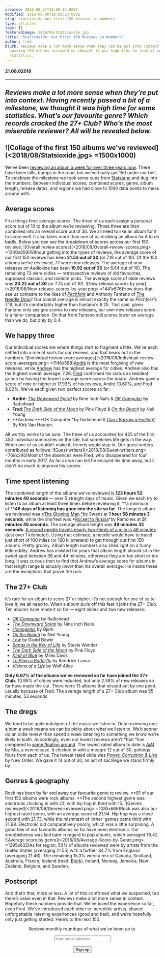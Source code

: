```yaml
---
created: 2018-08-21T10:00:14.000Z
modified: 2018-08-30T19:56:23.000Z
slug: statsioxide-our-first-150-reviews-in-numbers
type: articles
tags: []
featuredimage: 2018/08/Statsioxide.jpg
title: "Statsioxide: Our First 150 Reviews in Numbers"
author: fred
blurb: Reviews make a lot more sense when they can be put into context. After
  passing 150 albums reviewed we thought it was high time to look at some
  statistics.
---
```

#### 21\.08.02018
------
*Reviews make a lot more sense when they’re put into context. Having recently passed a bit of a milestone, we thought it was high time for some statistics. What’s our favourite genre? Which records cracked the 27+ Club? Who’s the most miserable reviewer? All will be revealed below.*
------

![Collage of the first 150 albums we've reviewed](<2018/08/Statsioxide.jpg> =1500x1000)
------
We’ve been [reviewing an album a week for over three years now](<https://audioxide.com/reviews/>). There have been lulls, bumps in the road, but we’ve finally got 150 under our belt. To celebrate the milestone we took some cues from [Statstano](<http://www.statstano.com/>) and dug into the numbers. Between individual scores, combined scores, genre, album length, release dates, and regions we had close to 1000 data points to mess around with.

## Average scores
First things first: average scores. The three of us each assign a personal score out of 10 to the album we’re reviewing. Those three are then combined into an overall score out of 30. We all need to like an album for it to score well. It also takes more than one of us disliking an album for it to do badly.
Below you can see the breakdown of scores across our first 150 reviews:
![Overall review scores](<2018/08/Overall-review-scores.png> =1340x659)Without getting into the types of reviews, the average score of our first 150 reviews has been **21\.53 out of 30** (or 7.18 out of 10).
Of the 150 albums we’ve reviewed, 77 were new releases. The average of new releases on Audioxide has been **19\.92 out of 30** (or 6.64 out of 10).
The remaining 73 were oldies — retrospective reviews of old favourites, supposed classics, and random picks. The average score of oldie reviews was **23\.22 out of 30** (or 7.74 out of 10).
![New release scores by year](<2018/08/New-release-scores-by-year.png> =1441x676)How does that see us compare to the likes of [*Pitchfork*](<https://pitchfork.com/>) and Anthony Fantano of [The Needle Drop](<https://www.youtube.com/theneedledrop>)? Our overall average is almost exactly the same as *Pitchfork*’s 7.19, but it’s comfortably higher than Fantano’s 6.25. That said, given Fantano only assigns scores to new releases, our own new releases score is a fairer comparison. On that front Fantano still scores lower on average than we do, but only by 0.4.

## We happy three
Our individual scores are where things start to fragment a little. We’ve each settled into a role of sorts for our reviews, and that bears out in the numbers.
![Individual review score averages](<2018/08/Individual-review-score-averages.png> =1146x588)[André](<https://twitter.com/andredack>) is the most forgiving of new releases, while [Andrew](<https://twitter.com/andrewbridge>) has the highest average for oldies. Andrew also has the highest overall average: 7.26. [Fred](<https://twitter.com/thewhalelines>) confirmed his status as resident grinch by having the lowest average score across the board.
Andrew gave a score of nine or higher in 17.93% of his reviews, André 13.60%, and Fred 9.02%. We’ve each given two perfect scores so far:
- **André:** [*The Downward Spiral*](<https://audioxide.com/reviews/nine-inch-nails-the-downward-spiral/>) by Nine Inch Nails & [*OK Computer*](<https://audioxide.com/reviews/radiohead-ok-computer/>) by Radiohead
- **Fred:**[*The Dark Side of the Moon*](<https://audioxide.com/reviews/pink-floyd-the-dark-side-of-the-moon/>) by Pink Floyd & [*On the Beach*](<https://audioxide.com/reviews/neil-young-on-the-beach/>) by Neil Young
- **Andrew:***OK Computer *by Radiohead & [*Can I Borrow a Feeling?*](<https://audioxide.com/reviews/kirk-van-houten-can-i-borrow-a-feeling/>) By Kirk Van Houten.
<!-- -->
All worthy works to be sure.
The three of us accounted for 425 of the first 450 individual summaries on the site, but sometimes life gets in the way. When one of us couldn’t make it, friends would step in. Our guest writers contributed as follows:
![Guest writers](<2018/08/Guest-writers.png> =768x246)Most of the absences were Fred, who disappeared for four months in early 2017. As far as we can tell he enjoyed his time away, but it didn’t do much to improve his scores.

## Time spent listening
The combined length of the albums we’ve reviewed is **123 hours 52 minutes 40 seconds** — over 5 straight days of music. Given we each try to listen to an album at least three times before reviewing it, **a minimum of ****46 days of listening has gone into the site so far**.
The longest album we reviewed was [*The Glowing Man *](<https://audioxide.com/reviews/swans-the-glowing-man/>)by Swans at **1 hour 58 minutes 3 seconds**, while the shortest was *[Rocket to Russia](<https://audioxide.com/reviews/ramones-rocket-to-russia/>)*by Ramones at **31 minutes 46 seconds**. The average album length was **49 minutes 33 seconds**.
[A record needle travels nearly two-thirds of a mile in 48 minutes](<https://www.vinylengine.com/turntable_forum/viewtopic.php?f=41&t=17225>) (just over 1 kilometer). Using that estimate, a needle would have to travel just short of 100 miles (or 160 kilometers) to get through our first 150 albums. Pretty groovy.
Album length numbers also shed light on a funny little oddity. Andrew has insisted for years that album length should sit in the sweet spot between 36 and 44 minutes, otherwise they are too short or too long. It was curious then to find that Andrew’s average score for albums in that length range is actually *lower* than his overall average. He insists these are the exceptions that prove the rule.

## The 27+ Club
It’s rare for an album to score 27 or higher. It’s not enough for one of us to love it, we all need to. When a album pulls off this feat it joins the 27+ Club.
Ten albums have made it so far — eight oldies and two new releases:
- [*OK Computer*](<https://audioxide.com/reviews/radiohead-ok-computer/>) by Radiohead
- [*The Downward Spiral*](<https://audioxide.com/reviews/nine-inch-nails-the-downward-spiral/>) by Nine Inch Nails
- [*Homogenic*](<https://audioxide.com/reviews/bjork-homogenic/>) by Bjork
- [*On the Beach*](<https://audioxide.com/reviews/neil-young-on-the-beach/>) by Neil Young
- [*Low*](<https://audioxide.com/reviews/david-bowie-low/>) by David Bowie
- [*Songs in the Key of Life*](<https://audioxide.com/reviews/stevie-wonder-songs-in-the-key-of-life/>) by Stevie Wonder
- [*The Dark Side of the Moon*](<https://audioxide.com/reviews/pink-floyd-the-dark-side-of-the-moon/>) by Pink Floyd
- [*Kind of Blu*e](<https://audioxide.com/reviews/miles-davis-kind-of-blue/>) by Miles Davis
- [*To Pimp a Butterfly*](<https://audioxide.com/reviews/kendrick-lamar-to-pimp-a-butterfly/>) by Kendrick Lamar
- [*Visions of a Life*](<https://audioxide.com/reviews/wolf-alice-visions-of-a-life/>) by Wolf Alice
<!-- -->
**Only 6.67% of the albums we’ve reviewed so far have joined the 27+ Club.** 10\.95% of oldies were inducted, but only 2.59% of new releases so far have made the cut. There were 13 albums that missed out by one point, usually because of Fred.
The average length of a 27+ Club album was 55 minutes, 53 seconds.

## The dregs
We tend to be quite indulgent of the music we listen to. Only reviewing one album a week means we can be picky about what we listen to. We’d sooner do an oldie review than spend a week listening to something we know we’re likely to loath. Accordingly, even our lowest reviews aren’t *that *low compared to [some floating around](<https://pitchfork.com/reviews/albums/5799-the-fragile/>).
The lowest rated album to date is [*AIM*](<https://audioxide.com/reviews/mia-aim/>) by Mia, a new release. It clocked in with a meagre 12 out of 30, gettings fours from each of us. The lowest rated oldie was [*Power, Corruption & Lies*](<https://audioxide.com/reviews/new-order-power-corruption-and-lies/>) by New Order. We gave it 14 out of 30, an act of sacrilege we stand firmly by.

## Genres & geography
Rock has been by far and away our favourite genre to review. **81 of our first 150 albums were rock albums. **The second highest genre was electronic clocking in with 23, with hip hop in third with 15.
![Genres reviewed](<2018/08/Genres-reviewed.png> =1085x668)Rock was also our highest rated genre, with an average score of 21.94. Hip hop was a close second with 21.73, while the mishmash of ‘other’ genres came third with 21.98. Electronic did comparatively poorly, which was a little surprising. A good few of our favourite albums so far have been electronic. Our snobbishness was laid bare in regard to pop albums, which averaged 19.42.
![Average score by genre](<2018/08/Average-Score-by-Genre.png> =1295x632)As for region, 50% of albums reviewed were by artists from the United States (averaging 21.55) with a further 34.7% from England (averaging 21.46). The remaining 15.3% were a mix of Canada, Scotland, Australia, France, Iceland (read: [Bjork](<https://audioxide.com/reviews/bjork-homogenic/>)), Ireland, Norway, Jamaica, New Zealand, Belgium, and Sweden.

## Postscript
And that’s that, more or less. A lot of this confirmed what we suspected, but there’s value even in that. Reviews make a lot more sense in context. Hopefully these numbers provide that. We’ve loved the experience so far, even Fred. We’ve introduced each other to incredible artists, shared unforgettable listening experiences (good and bad), and we’re hopefully only just getting started.
Here’s to the next 150.

<script>(function() {	window.mc4wp = window.mc4wp || {	listeners: [],	forms: {	on: function(evt, cb) {	window.mc4wp.listeners.push(	{	event : evt,	callback: cb	}	);	}	}	} })(); </script>
<!-- Mailchimp for WordPress v4.7.7 - https://wordpress.org/plugins/mailchimp-for-wp/ -->
<form id="mc4wp-form-1" class="mc4wp-form mc4wp-form-6762 mc4wp-form-theme mc4wp-form-theme-dark" method="post" data-id="6762" data-name="Monthly Newsletter"><div class="mc4wp-form-fields"><center><p>Recieve monthly roundups of what we've been up to.</p></center><center><p><input type="email" name="EMAIL" placeholder="Your email address" required=""></p></center><center><p><input type="submit" value="Sign up"></p></center></div><label style="display: none !important;">Leave this field empty if you're human: <input type="text" name="_mc4wp_honeypot" value="" tabindex="-1" autocomplete="off"></label><input type="hidden" name="_mc4wp_timestamp" value="1589728589"><input type="hidden" name="_mc4wp_form_id" value="6762"><input type="hidden" name="_mc4wp_form_element_id" value="mc4wp-form-1"><div class="mc4wp-response"></div></form>
<!-- / Mailchimp for WordPress Plugin -->